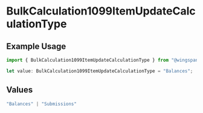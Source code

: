 # BulkCalculation1099ItemUpdateCalculationType

## Example Usage

```typescript
import { BulkCalculation1099ItemUpdateCalculationType } from "@wingspan/payments/sdk/models/shared";

let value: BulkCalculation1099ItemUpdateCalculationType = "Balances";
```

## Values

```typescript
"Balances" | "Submissions"
```